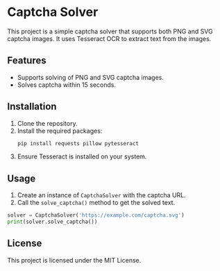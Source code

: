 # Captcha Solver

This project is a simple captcha solver that supports both PNG and SVG captcha images. It uses Tesseract OCR to extract text from the images.

## Features
- Supports solving of PNG and SVG captcha images.
- Solves captcha within 15 seconds.

## Installation
1. Clone the repository.
2. Install the required packages:
   ```bash
   pip install requests pillow pytesseract
   ```
3. Ensure Tesseract is installed on your system.

## Usage
1. Create an instance of `CaptchaSolver` with the captcha URL.
2. Call the `solve_captcha()` method to get the solved text.

```python
solver = CaptchaSolver('https://example.com/captcha.svg')
print(solver.solve_captcha())
```

## License
This project is licensed under the MIT License.